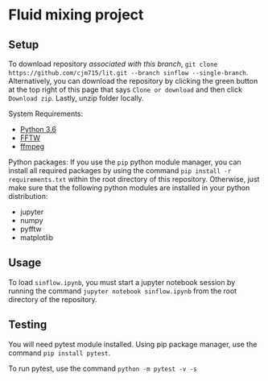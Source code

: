 # Fluid mixing project

## Setup

To download repository *associated with this branch*, 
`git clone https://github.com/cjm715/lit.git --branch sinflow --single-branch`. Alternatively, you can download the repository by clicking the green button at the top right of this page that says `Clone or download` and then click `Download zip`. Lastly, unzip folder locally.


System Requirements:

- [Python 3.6](https://wiki.python.org/moin/BeginnersGuide/Download)
- [FFTW](http://www.fftw.org/)
- [ffmpeg](https://www.ffmpeg.org/)

Python packages: 
If you use the `pip` python module manager, you can install all required packages by using the command `pip install -r requirements.txt` within the root directory of this repository. Otherwise, just make sure that the following python modules are installed in your python distribution:

- jupyter
- numpy
- pyfftw 
- matplotlib

## Usage

To load `sinflow.ipynb`, you must start a jupyter notebook session by running the command `jupyter notebook sinflow.ipynb` from the root directory of the repository. 

## Testing
You will need pytest module installed. Using pip package manager, use the command `pip install pytest`. 

To run pytest, use the command `python -m pytest -v -s`